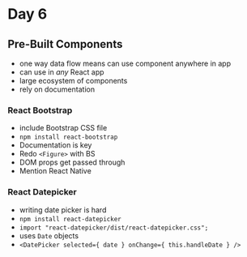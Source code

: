 # Day 6

## Pre-Built Components

- one way data flow means can use component anywhere in app
- can use in *any* React app
- large ecosystem of components
- rely on documentation

### React Bootstrap

- include Bootstrap CSS file
- `npm install react-bootstrap`
- Documentation is key
- Redo `<Figure>` with BS
- DOM props get passed through
- Mention React Native


### React Datepicker

- writing date picker is hard
- `npm install react-datepicker`
- `import "react-datepicker/dist/react-datepicker.css";`
- uses `Date` objects
- `<DatePicker selected={ date } onChange={ this.handleDate } />`
